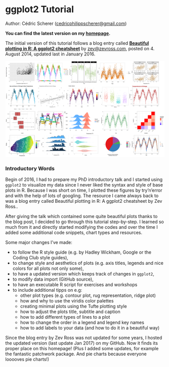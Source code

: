 ﻿# ggplot2 Tutorial

Author: Cédric Scherer (cedricphilippscherer@gmail.com)

**You can find the latest version on my [homepage](https://cedricscherer.netlify.com/2019/08/05/a-ggplot2-tutorial-for-beautiful-plotting-in-r/).**

The initial version of this tutorial follows a blog entry called [**Beautiful plotting in R: A ggplot2 cheatsheet**](http://zevross.com/blog/2014/08/04/beautiful-plotting-in-r-a-ggplot2-cheatsheet-3/) by zev@zevross.com, posted on 4. August 2014, updated last in January 2016.

![./img/overview.png](https://github.com/Z3tt/R-Tutorials/blob/master/ggplot2/img/overview.png)

### Introductory Words

Begin of 2016, I had to prepare my PhD introductory talk and I started using `ggplot2` to visualize my data since I never liked the syntax and style of base plots in R. Because I was short on time, I plotted these figures by try’n’error and with the help of lots of googling. The resource I came always back to was a blog entry called Beautiful plotting in R: A ggplot2 cheatsheet by Zev Ross..

After giving the talk which contained some quite beautiful plots thanks to the blog post, I decided to go through this tutorial step-by-step. I learned so much from it and directly started modifying the codes and over the time I added some additional code snippets, chart types and resources.

Some major changes I’ve made:

* to follow the R style guide (e.g. by Hadley Wickham, Google or the Coding Club style guides),
* to change style and aesthetics of plots (e.g. axis titles, legends and nice colors for all plots not only some),
* to have a updated version which keeps track of changes in `ggplot2`,
* to modify data import (GitHub source),
* to have an executable R script for exercises and workshops
* to include additional tipps on e.g:
    + other plot types (e.g. contour plot, rug representation, ridge plot)
    + how and why to use the viridis color palettes
    + creating minimal plots using the Tufte plotting style
    + how to adjust the plots title, subtitle and caption
    + how to add different types of lines to a plot
    + how to change the order in a legend and legend key names
    + how to add labels to your data (and how to do it in a beautiful way)

Since the blog entry by Zev Ross was not updated for some years, I hosted the updated version (last update Jan 2017) on my GitHub. Now it finds its proper place on this homepage! (Plus I added some updates, for example the fantastic patchwork package. And pie charts because everyone looooves pie charts!)
